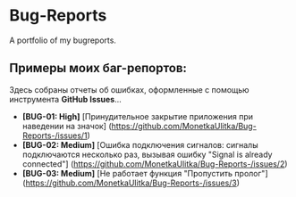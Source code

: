 # Bug-Reports
A portfolio of my bugreports. 

## Примеры моих баг-репортов:
Здесь собраны отчеты об ошибках, оформленные с помощью инструмента **GitHub Issues**...

*   **[BUG-01: High]** [Принудительное закрытие приложения при наведении на значок] (https://github.com/MonetkaUlitka/Bug-Reports-/issues/1)
*   **[BUG-02: Medium]** [Ошибка подключения сигналов: сигналы подключаются несколько раз, вызывая ошибку "Signal is already connected"] (https://github.com/MonetkaUlitka/Bug-Reports-/issues/2)
*   **[BUG-03: Medium]** [Не работает функция "Пропустить пролог"] (https://github.com/MonetkaUlitka/Bug-Reports-/issues/3)
